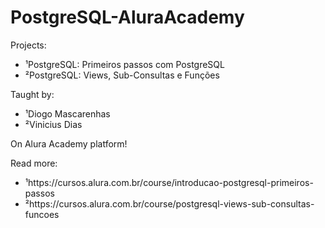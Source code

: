 # PostgreSQL-AluraAcademy 
Projects:
* ¹PostgreSQL: Primeiros passos com PostgreSQL
* ²PostgreSQL: Views, Sub-Consultas e Funções

Taught by:
* ¹Diogo Mascarenhas
* ²Vinicius Dias

On Alura Academy platform!

Read more:
* ¹https://cursos.alura.com.br/course/introducao-postgresql-primeiros-passos
* ²https://cursos.alura.com.br/course/postgresql-views-sub-consultas-funcoes
